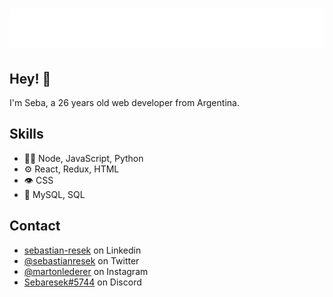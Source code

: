 <h1 align="center">
  <img src="https://raw.githubusercontent.com/sebaresek/sebaresek/main/name.svg" alt="Seba Resek" />
</h1>

## Hey! 👋
I'm Seba, a 26 years old web developer from Argentina.

## Skills
- 👨‍💻 Node, JavaScript, Python
- ⚙️ React, Redux, HTML
- 👁️ CSS 
- 💽 MySQL, SQL

## Contact
- [sebastian-resek](https://www.linkedin.com/in/sebastian-resek-585265266/) on Linkedin
- [@sebastianresek](https://twitter.com/sebastianresek) on Twitter
- [@martonlederer](https://www.instagram.com/sebaresek/) on Instagram
- [Sebaresek#5744](./) on Discord
